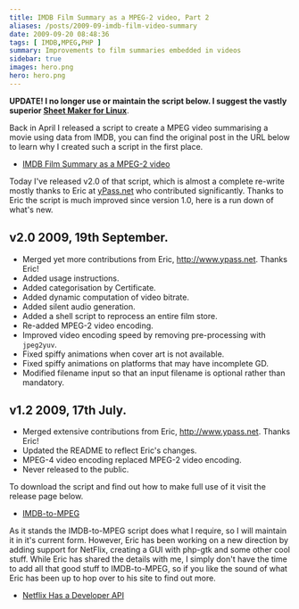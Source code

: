 ```yaml
---
title: IMDB Film Summary as a MPEG-2 video, Part 2
aliases: /posts/2009-09-imdb-film-video-summary
date: 2009-09-20 08:48:36
tags: [ IMDB,MPEG,PHP ]
summary: Improvements to film summaries embedded in videos
sidebar: true
images: hero.png
hero: hero.png
---
```


**UPDATE! I no longer use or maintain the script below. I suggest the vastly
superior [Sheet Maker for Linux](http://www.bunyipawonga.org/sheetmaker/index.php)**.

Back in April I released a script to create a MPEG video summarising a movie
using data from IMDB, you can find the original post in the URL below to learn
why I created such a script in the first place.

  * [IMDB Film Summary as a MPEG-2 video](2009-04-imdb-film-summary-mpeg2-video.html)

Today I've released v2.0 of that script, which is almost a complete re-write
mostly thanks to Eric at [yPass.net](http://yPass.net/) who contributed
significantly. Thanks to Eric the script is much improved since version 1.0,
here is a run down of what's new.

## v2.0 2009, 19th September.

  * Merged yet more contributions from Eric, <http://www.ypass.net>. Thanks Eric!
  * Added usage instructions.
  * Added categorisation by Certificate.
  * Added dynamic computation of video bitrate.
  * Added silent audio generation.
  * Added a shell script to reprocess an entire film store.
  * Re-added MPEG-2 video encoding.
  * Improved video encoding speed by removing pre-processing with `jpeg2yuv`.
  * Fixed spiffy animations when cover art is not available.
  * Fixed spiffy animations on platforms that may have incomplete GD.
  * Modified filename input so that an input filename is optional rather than mandatory.


## v1.2 2009, 17th July.

  * Merged extensive contributions from Eric, <http://www.ypass.net>. Thanks Eric!
  * Updated the README to reflect Eric's changes.
  * MPEG-4 video encoding replaced MPEG-2 video encoding.
  * Never released to the public.

To download the script and find out how to make full use of it visit the
release page below.

  * [IMDB-to-MPEG](https://github.com/flexiondotorg/IMDB-to-MPEG)

As it stands the IMDB-to-MPEG script does what I require, so I will maintain it
in it's current form. However, Eric has been working on a new direction by
adding support for NetFlix, creating a GUI with php-gtk and some other cool
stuff. While Eric has shared the details with me, I simply don't have the time
to add all that good stuff to IMDB-to-MPEG, so if you like the sound of what
Eric has been up to hop over to his site to find out more.

  * [Netflix Has a Developer API](http://www.ypass.net/blog/2009/07/netflix-has-a-developer-api/)
